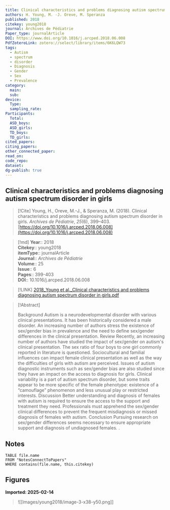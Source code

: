 ```yaml
---
title: Clinical characteristics and problems diagnosing autism spectrum disorder in girls
authors: H. Young, M. -J. Oreve, M. Speranza
published: 2018
citekey: young2018
journal: Archives de Pédiatrie
Paper_type: journalArticle
DOI: https://www.doi.org/10.1016/j.arcped.2018.06.008
PdfZoteroLink: zotero://select/library/items/6K6LQW73
tags:
  - Autism
  - spectrum
  - disorder
  - Diagnosis
  - Gender
  - Sex
  - Prevalence
category:
  main: 
  sub: 
device:
  Type: 
  sampling_rate: 
Participants:
  Total: 
  ASD_boys: 
  ASD_girls: 
  TD_boys: 
  TD_girls: 
cited_papers: 
citing_papers: 
other_connected_paper: 
read_on: 
code_repo: 
dataset: 
dg-publish: true
---
```


## Clinical characteristics and problems diagnosing autism spectrum disorder in girls

> [!Cite]
> Young, H., Oreve, M.-J., & Speranza, M. (2018). Clinical characteristics and problems diagnosing autism spectrum disorder in girls. _Archives de Pédiatrie_, _25_(6), 399–403. [https://doi.org/10.1016/j.arcped.2018.06.008](https://doi.org/10.1016/j.arcped.2018.06.008)


>[!md]
> **Year**:: 2018   
> **Citekey**:: young2018  
> **itemType**:: journalArticle  
> **Journal**:: *Archives de Pédiatrie*  
> **Volume**:: 25  
> **Issue**:: 6   
> **Pages**:: 399-403  
> **DOI**:: 10.1016/j.arcped.2018.06.008    

> [!LINK] 
> [2018_Young et al._Clinical characteristics and problems diagnosing autism spectrum disorder in girls.pdf](zotero://select/library/items/ACXCW6W4)

> [!Abstract]
>
> Background
Autism is a neurodevelopmental disorder with various clinical presentations. It has been historically considered a male disorder. An increasing number of authors stress the existence of sex/gender bias in prevalence and the need to define sex/gender differences in the clinical presentation.
Review
Recently, an increasing number of authors have studied the impact of sex/gender on autism's clinical presentation. The sex ratio of four boys to one girl commonly reported in literature is questioned. Sociocultural and familial influences can impact female clinical presentation as well as the way the difficulties of girls with autism are perceived. Issues of autism diagnostic instruments such as sex/gender bias are also studied since they have an impact on the access to diagnosis for girls. Clinical variability is a part of autism spectrum disorder, but some traits appear to be more specific of the female phenotype: existence of a “camouflage” phenomenon and less unusual play or restricted interests.
Discussion
Better understanding and diagnosis of females with autism is required to ensure the access to the support and treatment they need. Professionals must apprehend the sex/gender clinical differences to prevent the frequent misdiagnosis or missed diagnosis of females with autism.
Conclusion
Pursuing research on sex/gender differences seems necessary to ensure appropriate support and diagnosis of undiagnosed females.
>.
> 


## Notes

```dataview 
TABLE file.name 
FROM "NotesConnectToPapers" 
WHERE contains(file.name, this.citekey)
```


## Figures

**Imported: 2025-02-14**

> ![[Images/young2018/image-3-x38-y50.png]]